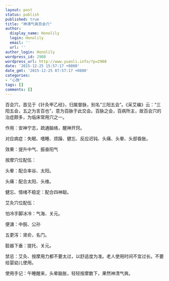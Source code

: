 ```yaml
---
layout: post
status: publish
published: true
title: "神清气爽百会穴"
author:
  display_name: Honolily
  login: Honolily
  email: ''
  url: ''
author_login: Honolily
wordpress_id: 2908
wordpress_url: http://www.yuanli.info/?p=2908
date: '2015-12-25 15:57:17 +0800'
date_gmt: '2015-12-25 07:57:17 +0800'
categories:
- "心旅"
tags: []
comments: []
---
```

<p>百会穴，首见于《针灸甲乙经》，归属督脉，别名&ldquo;三阳五会&rdquo;。《采艾编》云：&ldquo;三阳五会，五之为言百也&rdquo;，意为百脉于此交会。百脉之会，百病所主，故百会穴的治症颇多，为临床常用穴之一。</p>
<p>作用：安神宁志，疏通脑络，醒神开窍。</p>
<p>对应病症：失眠、嗜睡、烦躁、健忘、反应迟钝、头痛、头晕、头部昏胀。</p>
<p>效果：提升中气、振奋阳气</p>
<p>按摩穴位配伍：</p>
<p>头晕：配合率谷、太阳。</p>
<p>头痛：配合太阳、头维。</p>
<p>健忘、情绪不稳定：配合四神聪。</p>
<p>艾灸穴位配伍：</p>
<p>怕冷手脚冰冷：气海、关元。</p>
<p>便溏：中脘、公孙</p>
<p>五更泻：肾俞，名门。</p>
<p>脏器下垂：提托、关元。</p>
<p>禁忌：艾灸、按摩用力都不要太过，以舒适度为准。老人使用时间不宜过长。不要给婴幼儿使用。</p>
<p>使用手记：午睡醒来，头晕脑胀，轻轻按摩数下，果然神清气爽。</p>
<p>&nbsp;</p>
